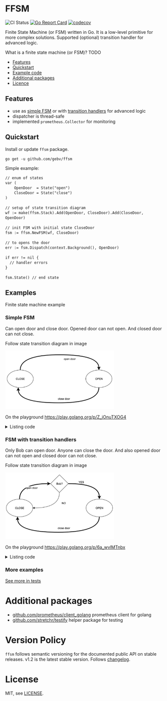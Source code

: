 # FFSM

![CI Status](https://github.com/gebv/ffsm/workflows/Go/badge.svg)
[![Go Report Card](https://goreportcard.com/badge/github.com/gebv/ffsm)](https://goreportcard.com/report/github.com/gebv/ffsm)
[![codecov](https://codecov.io/gh/gebv/ffsm/branch/master/graph/badge.svg)](https://codecov.io/gh/gebv/ffsm)

Finite State Machine (or FSM) written in Go. It is a low-level primitive for more complex solutions. Supported (optional)  transition handler for advanced logic.

What is a finite state machine (or FSM)? TODO

* [Features](#features)
* [Quickstart](#quickstart)
* [Example code](#examples)
* [Additional packages](#additional-packages)
* [Licence](#license)

## Features

* use as [simple FSM](#simple-FSM) or with [transition handlers](#fsm-with-transition-handlers) for advanced logic
* dispatcher is thread-safe
* implemented `prometheus.Collector` for monitoring

## Quickstart

Install or update `ffsm` package.

```
go get -u github.com/gebv/ffsm
```

Simple example:

```golang
// enum of states
var (
	OpenDoor  = State("open")
	CloseDoor = State("close")
)

// setup of state transition diagram
wf := make(ffsm.Stack).Add(OpenDoor, CloseDoor).Add(CloseDoor, OpenDoor)

// init FSM with initial state CloseDoor
fsm := ffsm.NewFSM(wf, CloseDoor)

// to opens the door
err := fsm.Dispatch(context.Background(), OpenDoor)

if err != nil {
  // handler errors
}

fsm.State() // end state
```

## Examples

Finite state machine example

### Simple FSM

Can open door and close door. Opened door can not open. And closed door can not close.

Follow state transition diagram in image

<img title="State transition diagram for simlpe FSM" src=".github/fsm-simple.png" width="350" />

On the playground https://play.golang.org/p/Z_iOnuTXOG4

<details>
  <summary>Listing code</summary>

```golang
package main

import (
	"context"
	"fmt"

	"github.com/gebv/ffsm"
)

func main() {
	// setup state transition diagram
	wf := make(ffsm.Stack).Add(OpenDoor, CloseDoor).Add(CloseDoor, OpenDoor)

	// init FSM with initial state CloseDoor
	fsm := ffsm.NewFSM(wf, CloseDoor)
	fmt.Println("initial state:", fsm.State())
	fmt.Println()

	fmt.Println("to open door")
	fmt.Println("----------------------------")
	fmt.Println("before:", fsm.State())
	err := fsm.Dispatch(context.Background(), OpenDoor)
	if err != nil {
		fmt.Println("failed:", err)
	}
	fmt.Println("after:", fsm.State())
	fmt.Println()

	fmt.Println("to open door for opened door")
	fmt.Println("----------------------------")
	fmt.Println("before:", fsm.State())
	err = fsm.Dispatch(context.Background(), OpenDoor)
	if err != nil {
		fmt.Println("failed:", err)
	}
	fmt.Println("after:", fsm.State())
	fmt.Println()

	fmt.Println("to close door")
	fmt.Println("----------------------------")
	fmt.Println("before:", fsm.State())
	err = fsm.Dispatch(context.Background(), CloseDoor)
	if err != nil {
		fmt.Println("failed:", err)
	}
	fmt.Println("after:", fsm.State())
}

const (
	OpenDoor  = ffsm.State("open")
	CloseDoor = ffsm.State("close")
)
```

</details>

### FSM with transition handlers

Only Bob can open door. Anyone can close the door. And also opened door can not open and closed door can not close.

Follow state transition diagram in image

<img title="Simple FSM" src=".github/fsm-with-handlers.png" width="350" />

On the playground https://play.golang.org/p/6a_wvlMTnbx

<details>
  <summary>Listing code</summary>

```golang
package main

import (
	"context"
	"fmt"
	"errors"

	"github.com/gebv/ffsm"
)

func main() {
	// handler for CloseDoor to OpenDoor transition
	onlyBobHandler := func(ctx context.Context) (context.Context, error) {
		name, ok := ctx.Value("__name").(string)
		if !ok {
			return ctx, errors.New("forbidden - only for Bob")
		}
		if name != "bob" {
			return ctx, errors.New("forbidden - only for Bob")
		}
		return ctx, nil
	}
	// setup state transition diagram
	wf := make(ffsm.Stack).Add(OpenDoor, CloseDoor).Add(CloseDoor, OpenDoor, onlyBobHandler)

	// init FSM with initial state CloseDoor
	fsm := ffsm.NewFSM(wf, CloseDoor)
	fmt.Println("initial state:", fsm.State())
	fmt.Println()

	fmt.Println("anonymous opens door")
	fmt.Println("----------------------------")
	fmt.Println("before:", fsm.State())
	err := fsm.Dispatch(context.Background(), OpenDoor)
	if err != nil {
		fmt.Println("failed:", err)
	}
	fmt.Println("after:", fsm.State())
	fmt.Println()

	fmt.Println("Bob opens door")
	fmt.Println("----------------------------")
	fmt.Println("before:", fsm.State())
	bobCtx := context.WithValue(context.Background(), "__name", "bob")
	err = fsm.Dispatch(bobCtx, OpenDoor)
	if err != nil {
		fmt.Println("failed:", err)
	}
	fmt.Println("after:", fsm.State())
	fmt.Println()

	fmt.Println("to open door for opened door")
	fmt.Println("----------------------------")
	fmt.Println("before:", fsm.State())
	err = fsm.Dispatch(context.Background(), OpenDoor)
	if err != nil {
		fmt.Println("failed:", err)
	}
	fmt.Println("after:", fsm.State())
	fmt.Println()

	fmt.Println("to close door")
	fmt.Println("----------------------------")
	fmt.Println("before:", fsm.State())
	err = fsm.Dispatch(context.Background(), CloseDoor)
	if err != nil {
		fmt.Println("failed:", err)
	}
	fmt.Println("after:", fsm.State())
}

const (
	OpenDoor  = ffsm.State("open")
	CloseDoor = ffsm.State("close")
)
```
</details>

### More examples

[See more in tests](fsm_test.go)

# Additional packages

* [github.com/prometheus/client_golang](https://github.com/prometheus/client_golang) prometheus client for golang
* [github.com/stretchr/testify](https://github.com/stretchr/testify) helper package for testing

# Version Policy

`ffsm` follows semantic versioning for the documented public API on stable releases. v1.2 is the latest stable version. Follows [changelog](./CHANGELOG.md).

# License

MIT, see [LICENSE](./LICENSE).

